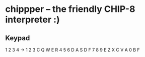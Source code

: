 # chippper – the friendly CHIP-8 interpreter :)

## Keypad

1 2 3 4 -> 1 2 3 C
Q W E R    4 5 6 D
A S D F    7 8 9 E
Z X C V    A 0 B F
